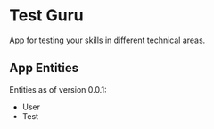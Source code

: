 # Test Guru
App for testing your skills in different technical areas.

## App Entities
Entities as of version 0.0.1:
* User
* Test